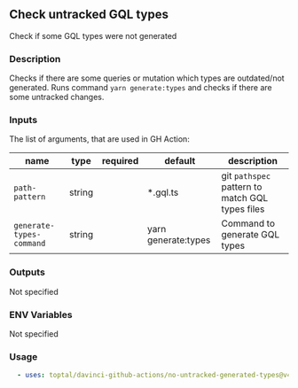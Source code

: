 ## Check untracked GQL types

Check if some GQL types were not generated

### Description

Checks if there are some queries or mutation which types are outdated/not generated. Runs command `yarn generate:types` and checks if there are some untracked changes.

### Inputs

The list of arguments, that are used in GH Action:

| name                     | type   | required | default             | description                                     |
| ------------------------ | ------ | -------- | ------------------- | ----------------------------------------------- |
| `path-pattern`           | string |          | \*.gql.ts           | git `pathspec` pattern to match GQL types files |
| `generate-types-command` | string |          | yarn generate:types | Command to generate GQL types                   |

### Outputs

Not specified

### ENV Variables

Not specified

### Usage

```yaml
  - uses: toptal/davinci-github-actions/no-untracked-generated-types@v4.4.2
```
